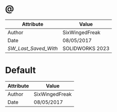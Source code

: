 # @
| Attribute | Value |
| ---  | ---     |
| Author | SixWingedFreak |
| Date | 08/05/2017 |
| _SW_Last_Saved_With_ | SOLIDWORKS 2023 |
# Default
| Attribute | Value |
| ---  | ---     |
| Author | SixWingedFreak |
| Date | 08/05/2017 |
